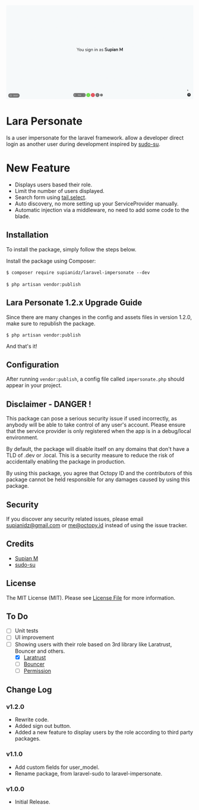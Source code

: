 ![Demonstration](demo.gif)

# Lara Personate
Is a user impersonate for the laravel framework. allow a developer direct login as another user during development inspired by [sudo-su](https://github.com/viacreative/sudo-su).

# New Feature
- Displays users based their role.
- Limit the number of users displayed.
- Search form using [tail.select](https://github.pytes.net/tail.select/).
- Auto discovery, no more setting up your ServiceProvider manually.
- Automatic injection via a middleware, no need to add some code to the blade.

## Installation
To install the package, simply follow the steps below.

Install the package using Composer:

```
$ composer require supianidz/laravel-impersonate --dev

$ php artisan vendor:publish
```

## Lara Personate 1.2.x Upgrade Guide
Since there are many changes in the config and assets files in version 1.2.0, make sure to republish the package.

```
$ php artisan vendor:publish
```

And that's it!

## Configuration
After running `vendor:publish`, a config file called `impersonate.php` should appear in your project.

## Disclaimer - DANGER !
This package can pose a serious security issue if used incorrectly, as anybody will be able to take control of any user's account. Please ensure that the service provider is only registered when the app is in a debug/local environment.

By default, the package will disable itself on any domains that don't have a TLD of .dev or .local. This is a security measure to reduce the risk of accidentally enabling the package in production.

By using this package, you agree that Octopy ID and the contributors of this package cannot be held responsible for any damages caused by using this package.

## Security

If you discover any security related issues, please email [supianidz@gmail.com](mailto:supianidz@gmail.com) or [me@octopy.id](mailto:me@octopy.id) instead of using the issue tracker.

## Credits

- [Supian M](https://github.com/SupianIDz)
- [sudo-su](https://github.com/viacreative/sudo-su)

## License
The MIT License (MIT). Please see [License File](https://github.com/SupianIDz/LaraPersonate/blob/master/LICENSE) for more information.

## To Do
- [ ] Unit tests
- [ ] UI improvement
- [ ] Showing users with their role based on 3rd library like Laratrust, Bouncer and others.
    - [x] [Laratrust](https://github.com/santigarcor/laratrust)
    - [ ] [Bouncer](https://github.com/JosephSilber/bouncer)
    - [ ] [Permission](https://github.com/spatie/laravel-permission)
   
## Change Log

### v1.2.0
- Rewrite code.
- Added sign out button.
- Added a new feature to display users by the role according to third party packages.

### v1.1.0
- Add custom fields for user_model.
- Rename package, from laravel-sudo to laravel-impersonate.

### v1.0.0
- Initial Release.
